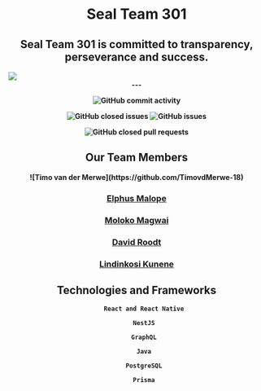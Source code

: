 <div>
    <h1 align="center">Seal Team 301</h1>
    <div align="center">
        <h2 >Seal Team 301 is committed to <b>transparency<b>, <b>perseverance</b> and <b>success</b>.</h2>
    </div>
    <img align="center"src="https://firebasestorage.googleapis.com/v0/b/cos301-storage-test.appspot.com/o/logo1.png?alt=media&token=a0c65249-56a9-4533-9963-e914f01c585b"></img>

</div>

<div align="center">---</div>

<div align="center">

![GitHub commit activity](https://img.shields.io/github/commit-activity/w/COS301-SE-2022/Charity-Spot)

![GitHub closed issues](https://img.shields.io/github/issues-closed-raw/COS301-SE-2022/Charity-Spot)
![GitHub issues](https://img.shields.io/github/issues-raw/COS301-SE-2022/Charity-Spot)

![GitHub closed pull requests](https://img.shields.io/github/issues-pr-closed/COS301-SE-2022/Charity-Spot)
  
</div>

<div align="center">
    <h2>Our Team Members</h2>
    ![Timo van der Merwe](https://github.com/TimovdMerwe-18)
    <a href="https://www.linkedin.com/[removed]"><h3>Elphus Malope</h3></a>
    <a href="https://www.linkedin.com/[removed]"><h3>Moloko Magwai</h3></a>
    <a href="https://www.linkedin.com/[removed]"><h3>David Roodt </h3></a>
    <a href="https://www.linkedin.com/[removed]"><h3>Lindinkosi Kunene</h3></a>
    </div>
</div>

<div align="center">
    <h2>Technologies and Frameworks</h2>

        React and React Native

        NestJS

        GraphQL

        Java

        PostgreSQL

        Prisma

</div>


